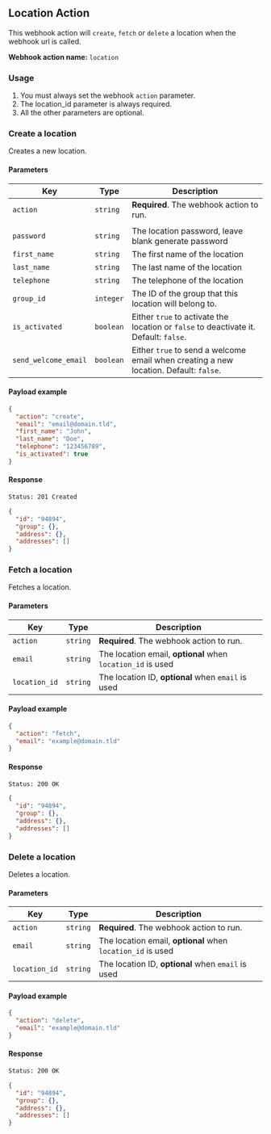 ## Location Action

This webhook action will `create`, `fetch` or `delete` a location when the webhook url is called.

**Webhook action name:** `location`

### Usage

1. You must always set the webhook `action` parameter.
2. The location_id parameter is always required.
3. All the other parameters are optional.

### Create a location

Creates a new location.

#### Parameters

| Key                  | Type      | Description                                                  |
| -------------------- | --------- | ------------------------------------------------------------ |
| `action`             | `string`  | **Required**. The webhook action to run.                     |
|                      |           |                                                              |
| `password`           | `string`  | The location password, leave blank generate password         |
| `first_name`         | `string`  | The first name of the location                               |
| `last_name`          | `string`  | The last name of the location                                |
| `telephone`          | `string`  | The telephone of the location                                |
| `group_id`           | `integer` | The ID of the group that this location will belong to.       |
| `is_activated`       | `boolean` | Either `true` to activate the location or `false` to deactivate it. Default: `false`. |
| `send_welcome_email` | `boolean` | Either `true` to send a welcome email when creating a new location. Default: `false`. |

#### Payload example

```json
{
  "action": "create",
  "email": "email@domain.tld",
  "first_name": "John",
  "last_name": "Doe",
  "telephone": "123456789",
  "is_activated": true
}
```

#### Response

```html
Status: 201 Created
```

```json
{
  "id": "94894",
  "group": {},
  "address": {},
  "addresses": []
}
```

### Fetch a location

Fetches a location.

#### Parameters

| Key           | Type     | Description                                                 |
| ------------- | -------- | ----------------------------------------------------------- |
| `action`      | `string` | **Required**. The webhook action to run.                    |
| `email`       | `string` | The location email, **optional** when `location_id` is used |
| `location_id` | `string` | The location ID, **optional** when `email` is used          |

#### Payload example

```json
{
  "action": "fetch",
  "email": "example@domain.tld"
}
```

#### Response

```html
Status: 200 OK
```

```json
{
  "id": "94894",
  "group": {},
  "address": {},
  "addresses": []
}
```

### Delete a location

Deletes a location.

#### Parameters

| Key           | Type     | Description                                                 |
| ------------- | -------- | ----------------------------------------------------------- |
| `action`      | `string` | **Required**. The webhook action to run.                    |
| `email`       | `string` | The location email, **optional** when `location_id` is used |
| `location_id` | `string` | The location ID, **optional** when `email` is used          |

#### Payload example

```json
{
  "action": "delete",
  "email": "example@domain.tld"
}
```

#### Response

```html
Status: 200 OK
```

```json
{
  "id": "94894",
  "group": {},
  "address": {},
  "addresses": []
}
```